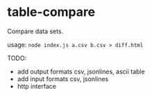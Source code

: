 # table-compare
Compare data sets.

usage: `node index.js a.csv b.csv > diff.html`

TODO: 
- add output formats csv, jsonlines, ascii table 
- add input formats csv, jsonlines
- http interface